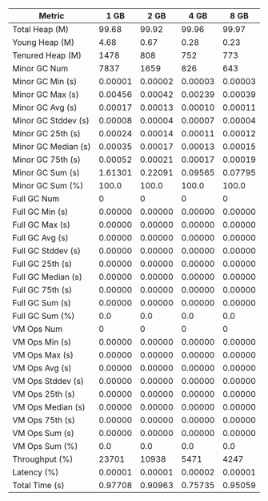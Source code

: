 | Metric | 1 GB | 2 GB | 4 GB | 8 GB |
|------|----|----|----|----|
| Total Heap (M) | 99.68 | 99.92 | 99.96 | 99.97 |
| Young Heap (M) | 4.68 | 0.67 | 0.28 | 0.23 |
| Tenured Heap (M) | 1478 | 808 | 752 | 773 |
| Minor GC Num | 7837 | 1659 | 826 | 643 |
| Minor GC Min (s) | 0.00001 | 0.00002 | 0.00003 | 0.00003 |
| Minor GC Max (s) | 0.00456 | 0.00042 | 0.00239 | 0.00039 |
| Minor GC Avg (s) | 0.00017 | 0.00013 | 0.00010 | 0.00011 |
| Minor GC Stddev (s) | 0.00008 | 0.00004 | 0.00007 | 0.00004 |
| Minor GC 25th (s) | 0.00024 | 0.00014 | 0.00011 | 0.00012 |
| Minor GC Median (s) | 0.00035 | 0.00017 | 0.00013 | 0.00015 |
| Minor GC 75th (s) | 0.00052 | 0.00021 | 0.00017 | 0.00019 |
| Minor GC Sum (s) | 1.61301 | 0.22091 | 0.09565 | 0.07795 |
| Minor GC Sum (%) | 100.0 | 100.0 | 100.0 | 100.0 |
| Full GC Num | 0 | 0 | 0 | 0 |
| Full GC Min (s) | 0.00000 | 0.00000 | 0.00000 | 0.00000 |
| Full GC Max (s) | 0.00000 | 0.00000 | 0.00000 | 0.00000 |
| Full GC Avg (s) | 0.00000 | 0.00000 | 0.00000 | 0.00000 |
| Full GC Stddev (s) | 0.00000 | 0.00000 | 0.00000 | 0.00000 |
| Full GC 25th (s) | 0.00000 | 0.00000 | 0.00000 | 0.00000 |
| Full GC Median (s) | 0.00000 | 0.00000 | 0.00000 | 0.00000 |
| Full GC 75th (s) | 0.00000 | 0.00000 | 0.00000 | 0.00000 |
| Full GC Sum (s) | 0.00000 | 0.00000 | 0.00000 | 0.00000 |
| Full GC Sum (%) | 0.0 | 0.0 | 0.0 | 0.0 |
| VM Ops Num | 0 | 0 | 0 | 0 |
| VM Ops Min (s) | 0.00000 | 0.00000 | 0.00000 | 0.00000 |
| VM Ops Max (s) | 0.00000 | 0.00000 | 0.00000 | 0.00000 |
| VM Ops Avg (s) | 0.00000 | 0.00000 | 0.00000 | 0.00000 |
| VM Ops Stddev (s) | 0.00000 | 0.00000 | 0.00000 | 0.00000 |
| VM Ops 25th (s) | 0.00000 | 0.00000 | 0.00000 | 0.00000 |
| VM Ops Median (s) | 0.00000 | 0.00000 | 0.00000 | 0.00000 |
| VM Ops 75th (s) | 0.00000 | 0.00000 | 0.00000 | 0.00000 |
| VM Ops Sum (s) | 0.00000 | 0.00000 | 0.00000 | 0.00000 |
| VM Ops Sum (%) | 0.0 | 0.0 | 0.0 | 0.0 |
| Throughput (%) | 23701 | 10938 | 5471 | 4247 |
| Latency (%) | 0.00001 | 0.00001 | 0.00002 | 0.00001 |
| Total Time (s) | 0.97708 | 0.90963 | 0.75735 | 0.95059 |
